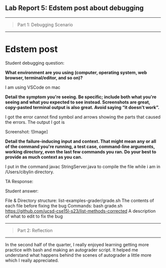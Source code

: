 ## Lab Report 5: Edstem post about debugging

---

> Part 1: Debugging Scenario

---

# Edstem post

Student debugging question:

**What environment are you using (computer, operating system, web browser, terminal/editor, and so on)?**

I am using VSCode on mac

**Detail the symptom you're seeing. Be specific; include both what you're seeing and what you expected to see instead. Screenshots are great, copy-pasted terminal output is also great. Avoid saying “it doesn't work”.**

I got the error cannot find symbol and arrows showing the parts that caused the errors. The output I got is 

Screenshot:
![Image]

**Detail the failure-inducing input and context. That might mean any or all of the command you're running, a test case, command-line arguments, working directory, even the last few commands you ran. Do your best to provide as much context as you can.**

I put in the command javac StringServer.java to compile the file while i am in /Users/cibylin directory. 

TA Response:

Student answer:

File & Directory structure: list-examples-grader/grade.sh
The contents of each file before fixing the bug
Commands: bash grade.sh https://github.com/ucsd-cse15l-s23/list-methods-corrected
A description of what to edit to fix the bug


---

> Part 2: Reflection

---

In the second half of the quarter, I really enjoyed learning getting more practice with bash and making an autograder script.
It helped me understand what happens behind the scenes of autograder a little more which I really appreciated.
